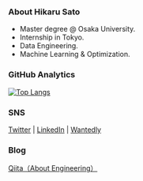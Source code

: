 ### About Hikaru Sato
- Master degree @ Osaka University.
- Internship in Tokyo.
- Data Engineering.
- Machine Learning & Optimization.

### GitHub Analytics
[![Top Langs](https://github-readme-stats.vercel.app/api/top-langs/?username=hshicalu&hide=jupyter%20notebook,Vim%20script)](https://github.com/anuraghazra/github-readme-stats)

### SNS
[Twitter](https://twitter.com/satohicalu) | [LinkedIn](https://www.linkedin.com/in/satohicalu) | [Wantedly](https://www.wantedly.com/id/satohicalu)

### Blog
[Qiita（About Engineering）](https://qiita.com/hshicalu)
